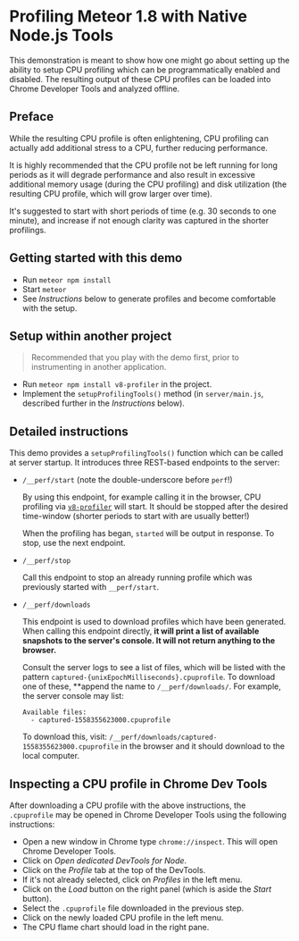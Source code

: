 # Profiling Meteor 1.8 with Native Node.js Tools

This demonstration is meant to show how one might go about setting up the
ability to setup CPU profiling which can be programmatically enabled and
disabled.  The resulting output of these CPU profiles can be loaded into
Chrome Developer Tools and analyzed offline.

## Preface

While the resulting CPU profile is often enlightening, CPU profiling can
actually add additional stress to a CPU, further reducing performance.

It is highly recommended that the CPU profile not be left running for
long periods as it will degrade performance and also result in excessive
additional memory usage (during the CPU profiling) and disk utilization (the
resulting CPU profile, which will grow larger over time).

It's suggested to start with short periods of time (e.g. 30 seconds to one
minute), and increase if not enough clarity was captured in the shorter
profilings.

## Getting started with this demo

* Run `meteor npm install`
* Start `meteor`
* See _Instructions_ below to generate profiles and become comfortable with the
  setup.

## Setup within another project

> Recommended that you play with the demo first, prior to instrumenting in
> another application.

* Run `meteor npm install v8-profiler` in the project.
* Implement the `setupProfilingTools()` method (in `server/main.js`, described
  further in the _Instructions_ below).

## Detailed instructions

This demo provides a `setupProfilingTools()` function which can be called at
server startup.  It introduces three REST-based endpoints to the server:

* `/__perf/start` (note the double-underscore before `perf`!)

  By using this endpoint, for example calling it in the browser, CPU
  profiling via [`v8-profiler`](https://npm.im/v8-profiler) will start. It
  should be stopped after the desired time-window (shorter periods to start
  with are usually better!)

  When the profiling has began, `started` will be output in response. To
  stop, use the next endpoint.

* `/__perf/stop`

  Call this endpoint to stop an already running profile which was previously
  started with `__perf/start`.

* `/__perf/downloads`

  This endpoint is used to download profiles which have been generated.  When
  calling this endpoint directly, **it will print a list of available snapshots
  to the server's console.  It will not return anything to the browser.**

  Consult the server logs to see a list of files, which will be listed with
  the pattern `captured-{unixEpochMilliseconds}.cpuprofile`. To download one
  of these, **append the name to `/__perf/downloads/`. For example, the
  server console may list:

  ```
  Available files:
    - captured-1558355623000.cpuprofile 
  ```

  To download this, visit: `/__perf/downloads/captured-1558355623000.cpuprofile`
  in the browser and it should download to the local computer.

## Inspecting a CPU profile in Chrome Dev Tools

After downloading a CPU profile with the above instructions, the `.cpuprofile`
may be opened in Chrome Developer Tools using the following instructions:

* Open a new window in Chrome type `chrome://inspect`.  This will open Chrome Developer Tools.
* Click on _Open dedicated DevTools for Node_.
* Click on the _Profile_ tab at the top of the DevTools.
* If it's not already selected, click on _Profiles_ in the left menu.
* Click on the _Load_ button on the right panel (which is aside the _Start_ button).
* Select the `.cpuprofile` file downloaded in the previous step.
* Click on the newly loaded CPU profile in the left menu.
* The CPU flame chart should load in the right pane.